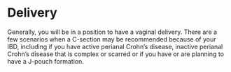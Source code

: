 <h1>Delivery</h1>

Generally, you will be in a position to have a vaginal delivery. There are a few scenarios when a C-section may be recommended because of your IBD, including if you have active perianal Crohn’s disease, inactive perianal Crohn’s disease that is complex or scarred or if you have or are planning to have a J-pouch formation.
